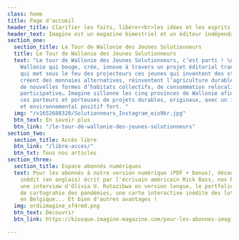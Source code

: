 ```yaml
---
class: home
title: Page d'accueil
header_title: Clarifier les faits, libérer<br>les idées et les esprits
header_text: Imagine est un magazine bimestriel et un éditeur indépendant depuis 2001.
section_one:
  section_title: Le Tour de Wallonie des Jeunes Solutionneurs
  title: Le Tour de Wallonie des Jeunes Solutionneurs
  text: "Le tour de Wallonie des Jeunes Solutionneurs, c’est parti ! \nDécouvrez la
    Wallonie qui bouge, crée, innove à travers un projet éditorial transmédia inédit
    qui met sous le feu des projecteurs ces jeunes qui inventent des start-up citoyennes,
    créent des monnaies alternatives, réinventent l’agriculture durable, explorent
    de nouvelles formes d’habitats collectifs, de consommation relocalisée, de démocratie
    participative… Imagine sillonne les cinq provinces de Wallonie afin de dénicher
    ces porteurs et porteuses de projets durables, originaux, avec un impact social
    et environnemental positif fort. "
  img: "/v1652688320/Solutionneurs_Instagram_eio9kr.jpg"
  btn_text: En savoir plus
  btn_link: "/le-tour-de-wallonie-des-jeunes-solutionneurs"
section_two:
  section_title: Accès libre
  btn_link: "/libre-acces/"
  btn_txt: Tous nos articles
section_three:
  section_title: Espace abonnés numériques
  text: Pour les abonnés à notre version numérique (PDF + bonus), découvrez un texte
    inédit (en anglais) écrit par l'écrivain américain Rick Bass, nos baromètres égalité-diversité,
    une interview d'Olivia U. Rutazibwa en version longue, le portfolio d'un projet
    de cartograhie des pandémies, une carte interactive inédite des luttes environnementales
    en Belgique... Et bien d'autres avantages !
  img: ordiimagine_xf4rmd.png
  btn_text: Découvrir
  btn_link: https://kiosque.imagine-magazine.com/pour-les-abonnes-imagine/

---
```

